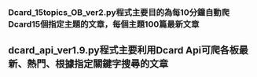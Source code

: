 <H3><b>Dcard_15topics_OB_ver2.py程式主要目的為每10分鐘自動爬Dcard15個指定主題的文章，每個主題100篇最新文章

<H3><b>dcard_api_ver1.9.py程式主要利用Dcard Api可爬各板最新、熱門、根據指定關鍵字搜尋的文章
